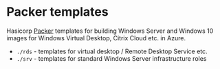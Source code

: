 # Packer templates

Hasicorp [Packer](https://www.packer.io/) templates for building Windows Server and Windows 10 images for Windows Virtual Desktop, Citrix Cloud etc. in Azure.

* `./rds` - templates for virtual desktop / Remote Desktop Service etc.
* `./srv` - templates for standard Windows Server infrastructure roles
